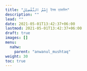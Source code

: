 ```yaml
---
title: "إِسْمُ التَّفْضِيْلِ ইসম তাফদিল"
description: ""
lead: ""
date: 2021-05-01T13:42:37+06:00
lastmod: 2021-05-01T13:42:37+06:00
draft: true
images: []
menu: 
  nahw:
    parent: "anwanul_mushtaq"
weight: 30
toc: true
---
```



